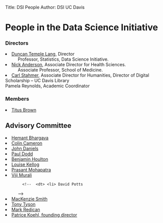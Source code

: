 ﻿Title: DSI People
Author: DSI UC Davis


# People in the Data Science Initiative

<h3>Directors</h3>
<dl>
  <dt>
  <li> <a href="http://www.stat.ucdavis.edu/~duncan">Duncan Temple Lang</a>,  Director
  <dd> Professor, Statistics, Data Science Initiative.

  </dd><dt>
  <li> <a href="http://www.ucdmc.ucdavis.edu/publish/providerbio/search/11634">Nick Anderson</a>,  Associate Director for Health Sciences.
  <dd>  Associate Professor, School of Medicine.  
  </dd><dt>
  <li> <a href="http://www.carlstahmer.com/">Carl Stahmer</a>,  Associate Director for Humanities,
Director of Digital Scholarship – UC Davis Library

  </dd><dt> Pamela Reynolds, Academic Coordinator

  <dd>    
</dd></li></dt></li></dt></li></dt></dl>

<h3>Members</h3>

<dl>
  <dt>
  <li>  <a href="http://ivory.idyll.org/blog/">Titus Brown</a>
  <dd>  
</dd></li></dt></dl>



<h2>Advisory Committee</h2>
<dl>

  <dt>
  <li>  <a href="http://gsm.ucdavis.edu/faculty/hemant-bhargava">Hemant Bhargava</a>
  <dd>

  </dd><dt>
  <li><a href="http://cameron.econ.ucdavis.edu/">Colin Cameron</a></li>
  </dt><dd>
  </dd><dt>
  <li> <a href="http://socialscience.ucdavis.edu/about-iss/people/john-daniels-ssds-statistical-programming-consultant">John Daniels</a>
  <dd>
  </dd><dt>
  <li> <a href="http://research.ucdavis.edu/about-us/or-leadership/#avcirsi">Paul Dodd</a>
  <dd>
  </dd><dt>
  <li> <a href="http://houlton.lawr.ucdavis.edu/">Benjamin Houlton</a>
  <dd>
  </dd><dt>
  <li> <a href="http://geology.ucdavis.edu/people/faculty/kellogg.php">Louise Kellog</a>
  <dd>
  </dd><dt>
  <li> <a href="http://web.cs.ucdavis.edu/~prasant/">Prasant Mohapatra</a>
  <dd>
  </dd><dt>
  <li> <a href="http://vpiet.ucdavis.edu/">Viji Murali</a>
  <dd>

      <!--  <dt> <li> David Potts
  <dd>
          -->
      
  </dd><dt>
  <li> <a href="http://www.lib.ucdavis.edu/ul/about/meetnewul.php">MacKenzie Smith</a>
  <dd>      

  </dd><dt>
  <li> <a href="http://tyson.ucdavis.edu/">Tony Tyson</a>
  <dd>

  </dd><dt>
  <li> <a href="http://dsi.ucdavis.edu/">Mark Redican</a>
  <dd>
    
  </dd><dt>
  <li><a href="http://www.cs.ucdavis.edu/~koehl/">Patrice Koehl, founding director</a></li>
  </dt><dd>
</dd></li></dt></li></dt></li></dt></li></dt></li></dt></li></dt></li></dt></li></dt></li></dt></li></dt></dl>